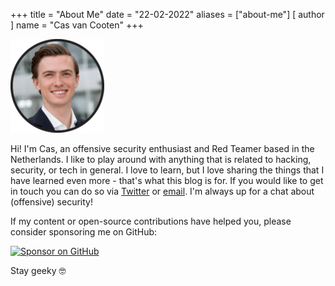 +++
title = "About Me"
date = "22-02-2022"
aliases = ["about-me"]
[ author ]
  name = "Cas van Cooten"
+++

![It me](/images/me.png)

Hi! I'm Cas, an offensive security enthusiast and Red Teamer based in the Netherlands. I like to play around with anything that is related to hacking, security, or tech in general. I love to learn, but I love sharing the things that I have learned even more - that's what this blog is for. If you would like to get in touch you can do so via [Twitter](https://twitter.com/chvancooten) or [email](mailto:hello@casvancooten.com). I'm always up for a chat about (offensive) security!

If my content or open-source contributions have helped you, please consider sponsoring me on GitHub:

[![Sponsor on GitHub](https://img.shields.io/badge/%F0%9F%A5%B0-Sponsor%20me%20on%20GitHub-gray)](https://github.com/sponsors/chvancooten)

Stay geeky 🤓